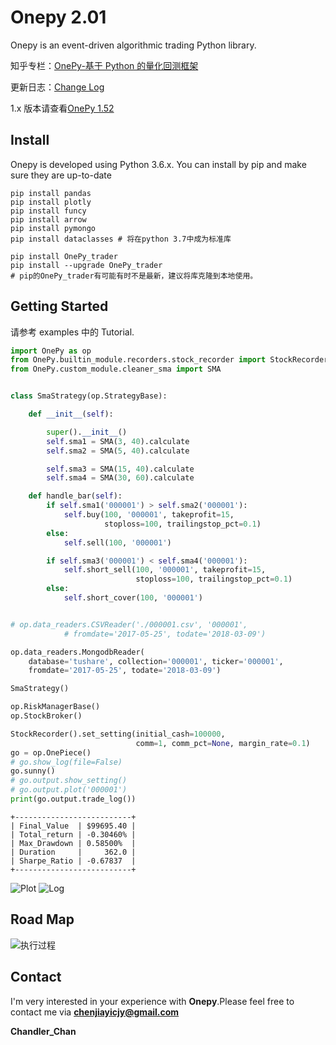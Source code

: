 # Onepy 2.01

Onepy is an event-driven algorithmic trading Python library.

知乎专栏：[OnePy-基于 Python 的量化回测框架](https://zhuanlan.zhihu.com/onepy)

更新日志：[Change Log](CHANGE_LOG.md)

1.x 版本请查看[OnePy 1.52](https://github.com/Chandlercjy/OnePy/tree/master)

## Install

Onepy is developed using Python 3.6.x. You can install by pip and make sure they
are up-to-date

```{python}
pip install pandas
pip install plotly
pip install funcy
pip install arrow
pip install pymongo
pip install dataclasses # 将在python 3.7中成为标准库

pip install OnePy_trader
pip install --upgrade OnePy_trader
# pip的OnePy_trader有可能有时不是最新，建议将库克隆到本地使用。
```

## Getting Started

请参考 examples 中的 Tutorial.

```python
import OnePy as op
from OnePy.builtin_module.recorders.stock_recorder import StockRecorder
from OnePy.custom_module.cleaner_sma import SMA


class SmaStrategy(op.StrategyBase):

    def __init__(self):

        super().__init__()
        self.sma1 = SMA(3, 40).calculate
        self.sma2 = SMA(5, 40).calculate

        self.sma3 = SMA(15, 40).calculate
        self.sma4 = SMA(30, 60).calculate

    def handle_bar(self):
        if self.sma1('000001') > self.sma2('000001'):
            self.buy(100, '000001', takeprofit=15,
                     stoploss=100, trailingstop_pct=0.1)
        else:
            self.sell(100, '000001')

        if self.sma3('000001') < self.sma4('000001'):
            self.short_sell(100, '000001', takeprofit=15,
                            stoploss=100, trailingstop_pct=0.1)
        else:
            self.short_cover(100, '000001')


# op.data_readers.CSVReader('./000001.csv', '000001',
            # fromdate='2017-05-25', todate='2018-03-09')

op.data_readers.MongodbReader(
    database='tushare', collection='000001', ticker='000001',
    fromdate='2017-05-25', todate='2018-03-09')

SmaStrategy()

op.RiskManagerBase()
op.StockBroker()

StockRecorder().set_setting(initial_cash=100000,
                            comm=1, comm_pct=None, margin_rate=0.1)
go = op.OnePiece()
# go.show_log(file=False)
go.sunny()
# go.output.show_setting()
# go.output.plot('000001')
print(go.output.trade_log())
```

```
+--------------------------+
| Final_Value  | $99695.40 |
| Total_return | -0.30460% |
| Max_Drawdown | 0.58500%  |
| Duration     |     362.0 |
| Sharpe_Ratio | -0.67837  |
+--------------------------+
```

![Plot](docs/readme_plot.png) ![Log](docs/readme_log.png)

## Road Map

![执行过程](docs/OnePy_执行过程.png)

## Contact

I'm very interested in your experience with **Onepy**.Please feel free to
contact me via **chenjiayicjy@gmail.com**

**Chandler_Chan**
